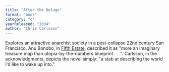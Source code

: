 ```yaml
---
title: "After the Deluge"
format: "book"
category: "c"
yearReleased: "2004"
author: "Chris Carlsson"
---
```

Explores an attractive anarchist society in a post-collapse 22nd  century San Francisco. Anu Bonobo, in <a href="http://www.fifthestate.org/archive/370-fall-2005/after-the-deluge-processed-world/">Fifth Estate</a>,  described it as "more an imaginary treasure map than  utopia-by-the-numbers blueprint . . .". Carlsson, in the acknowledgments,  depicts the novel simply: "a stab at describing the world I'd like to wake up  into."
 
